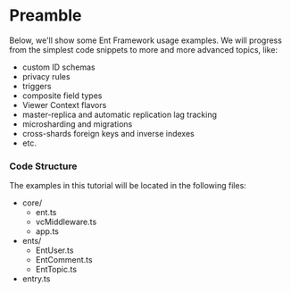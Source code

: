 # Preamble

Below, we'll show some Ent Framework usage examples. We will progress from the simplest code snippets to more and more advanced topics, like:

* custom ID schemas
* privacy rules
* triggers
* composite field types
* Viewer Context flavors
* master-replica and automatic replication lag tracking
* microsharding and migrations
* cross-shards foreign keys and inverse indexes
* etc.

### Code Structure

The examples in this tutorial will be located in the following files:

* core/
  * ent.ts
  * vcMiddleware.ts
  * app.ts
* ents/
  * EntUser.ts
  * EntComment.ts
  * EntTopic.ts
* entry.ts
